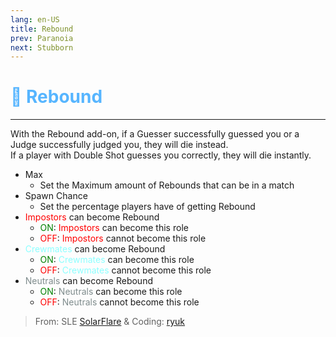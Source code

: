 ```yaml
---
lang: en-US
title: Rebound
prev: Paranoia
next: Stubborn
---
```


# <font color=#56b5ff>🏀 <b>Rebound</b></font> <Badge text="Mixed" type="tip" vertical="middle"/>
---

With the Rebound add-on, if a Guesser successfully guessed you or a Judge successfully judged you, they will die instead.<br>
If a player with Double Shot guesses you correctly, they will die instantly.
* Max
  * Set the Maximum amount of Rebounds that can be in a match
* Spawn Chance
  * Set the percentage players have of getting Rebound
* <font color=red>Impostors</font> can become Rebound
  * <font color=green>ON</font>: <font color=red>Impostors</font> can become this role
  * <font color=red>OFF</font>: <font color=red>Impostors</font> cannot become this role
* <font color=#8cffff>Crewmates</font> can become Rebound
  * <font color=green>ON</font>: <font color=#8cffff>Crewmates</font> can become this role
  * <font color=red>OFF</font>: <font color=#8cffff>Crewmates</font> cannot become this role
* <font color=#7f8c8d>Neutrals</font> can become Rebound
  * <font color=green>ON</font>: <font color=#7f8c8d>Neutrals</font> can become this role
  * <font color=red>OFF</font>: <font color=#7f8c8d>Neutrals</font> cannot become this role

> From: SLE [SolarFlare](#) & Coding: [ryuk](#)